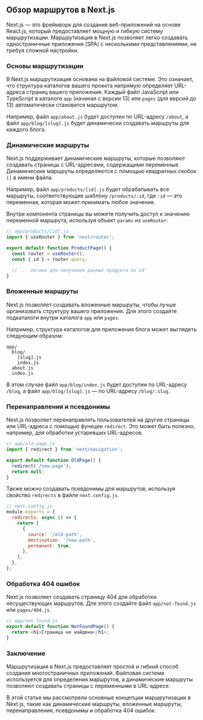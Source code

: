 ## Обзор маршрутов в Next.js

Next.js — это фреймворк для создания веб-приложений на основе React.js, который предоставляет мощную и гибкую систему маршрутизации. Маршрутизация в Next.js позволяет легко создавать одностраничные приложения (SPA) с несколькими представлениями, не требуя сложной настройки.

### Основы маршрутизации

В Next.js маршрутизация основана на файловой системе. Это означает, что структура каталогов вашего проекта напрямую определяет URL-адреса страниц вашего приложения. Каждый файл JavaScript или TypeScript в каталоге `app` (начиная с версии 13) или `pages` (для версий до 13) автоматически становится маршрутом.

Например, файл `app/about.js` будет доступен по URL-адресу `/about`, а файл `app/blog/[slug].js` будет динамически создавать маршруты для каждого блога.

### Динамические маршруты

Next.js поддерживает динамические маршруты, которые позволяют создавать страницы с URL-адресами, содержащими переменные. Динамические маршруты определяются с помощью квадратных скобок `[]` в имени файла.

Например, файл `app/products/[id].js` будет обрабатывать все маршруты, соответствующие шаблону `/products/:id`, где `:id` — это переменная, которая может принимать любое значение.

Внутри компонента страницы вы можете получить доступ к значению переменной маршрута, используя объект `params` из `useRouter`:

```javascript
// app/products/[id].js
import { useRouter } from 'next/router';

export default function ProductPage() {
  const router = useRouter();
  const { id } = router.query;

  // ... логика для получения данных продукта по id
}
```

### Вложенные маршруты

Next.js позволяет создавать вложенные маршруты, чтобы лучше организовать структуру вашего приложения. Для этого создайте подкаталоги внутри каталога `app` или `pages`.

Например, структура каталогов для приложения блога может выглядеть следующим образом:

```
app/
  blog/
    [slug].js
    index.js
  about.js
  index.js
```

В этом случае файл `app/blog/index.js` будет доступен по URL-адресу `/blog`, а файл `app/blog/[slug].js` — по URL-адресу `/blog/:slug`.

### Перенаправления и псевдонимы

Next.js позволяет перенаправлять пользователей на другие страницы или URL-адреса с помощью функции `redirect`. Это может быть полезно, например, для обработки устаревших URL-адресов.

```javascript
// app/old-page.js
import { redirect } from 'next/navigation';

export default function OldPage() {
  redirect('/new-page');
  return null;
}
```

Также можно создавать псевдонимы для маршрутов, используя свойство `redirects` в файле `next.config.js`.

```javascript
// next.config.js
module.exports = {
  redirects: async () => {
    return [
      {
        source: '/old-path',
        destination: '/new-path',
        permanent: true,
      },
    ];
  },
};
```

### Обработка 404 ошибок

Next.js позволяет создавать страницу 404 для обработки несуществующих маршрутов. Для этого создайте файл `app/not-found.js` или `pages/404.js`.

```javascript
// app/not-found.js
export default function NotFoundPage() {
  return <h1>Страница не найдена</h1>;
}
```

### Заключение

Маршрутизация в Next.js предоставляет простой и гибкий способ создания многостраничных приложений. Файловая система используется для определения маршрутов, а динамические маршруты позволяют создавать страницы с переменными в URL-адресе. 

В этой статье мы рассмотрели основные концепции маршрутизации в Next.js, такие как динамические маршруты, вложенные маршруты, перенаправления, псевдонимы и обработка 404 ошибок. 
